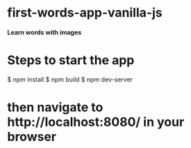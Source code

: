 # first-words-app-vanilla-js
#### Learn words with images

# Steps to start the app
$ npm install
$ npm build 
$ npm dev-server
# then navigate to http://localhost:8080/ in your browser
